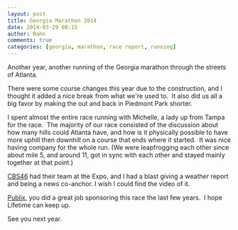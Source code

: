 ```yaml
---
layout: post
title: Georgia Marathon 2014
date: 2014-03-29 08:15
author: Rahn
comments: true
categories: [georgia, marathon, race report, running]
---
```

Another year, another running of the Georgia marathon through the streets of Atlanta.

There were some course changes this year due to the construction, and I thought it added a nice break from what we're used to.  It also did us all a big favor by making the out and back in Piedmont Park shorter.

I spent almost the entire race running with Michelle, a lady up from Tampa for the race.  The majority of our race consisted of the discussion about how many hills could Atlanta have, and how is it physically possible to have more uphill then downhill on a course that ends where it started.  It was nice having company for the whole run. (We were leapfrogging each other since about mile 5, and around 11, got in sync with each other and stayed mainly together at that point.)

<a href="http://www.cbsatlanta.com/">CBS46</a> had their team at the Expo, and I had a blast giving a weather report and being a news co-anchor. I wish I could find the video of it.

<a href="http://www.publix.com/">Publix</a>, you did a great job sponsoring this race the last few years.  I hope Lifetime can keep up.

See you next year.
